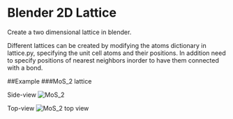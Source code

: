 # Blender 2D Lattice
Create a two dimensional lattice in blender.

Different lattices can be created by modifying the atoms dictionary in lattice.py, specifying the unit cell atoms and their positions.
In addition need to specify positions of nearest neighbors inorder to have them connected with a bond.

##Example
###MoS_2 lattice

Side-view
![MoS_2]("http://www.markdanovich.com/img/tmds_bright.png") 

Top-view
![MoS_2 top view]("http://www.markdanovich.com/img/tmds_top2.png")

